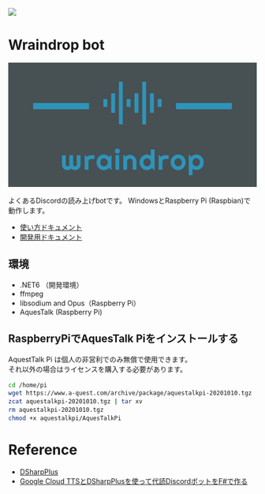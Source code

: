 [![](https://github.com/wraikny/WraindropBot/workflows/CI/badge.svg)](https://github.com/wraikny/WraindropBot/actions?workflow=CI)
# Wraindrop bot

![](images/banner-small.png)

よくあるDiscordの読み上げbotです。
WindowsとRaspberry Pi (Raspbian)で動作します。

* [使い方ドキュメント](/doc/usage.md)
* [開発用ドキュメント](/doc/dev.md)

## 環境
* .NET6 （開発環境）
* ffmpeg
* libsodium and Opus（Raspberry Pi）
* AquesTalk (Raspberry Pi)

## RaspberryPiでAquesTalk Piをインストールする

AquestTalk Pi は個人の非営利でのみ無償で使用できます。  
それ以外の場合はライセンスを購入する必要があります。

```sh
cd /home/pi
wget https://www.a-quest.com/archive/package/aquestalkpi-20201010.tgz
zcat aquestalkpi-20201010.tgz | tar xv
rm aquestalkpi-20201010.tgz
chmod +x aquestalkpi/AquesTalkPi
```

# Reference
* [DSharpPlus](https://dsharpplus.github.io/)
* [Google Cloud TTSとDSharpPlusを使って代読DiscordボットをF#で作る](https://anqou.net/teqblog/2020/12/make-tts-discord-bot-in-fstar-using-google-cloud-tts-and-dsharp-plus/)
